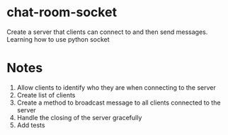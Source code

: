 # chat-room-socket
Create a server that clients can connect to and then send messages. Learning how to use python socket

# Notes

1) Allow clients to identify who they are when connecting to the server
2) Create list of clients
3) Create a method to broadcast message to all clients connected to the server
4) Handle the closing of the server gracefully
5) Add tests
